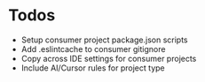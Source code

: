 # Todos

- Setup consumer project package.json scripts
- Add .eslintcache to consumer gitignore
- Copy across IDE settings for consumer projects
- Include AI/Cursor rules for project type
